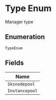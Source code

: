 
# Type Enum

Manager type

## Enumeration

`TypeEnum`

## Fields

| Name |
|  --- |
| `Sksnodepool` |
| `Instancepool` |

